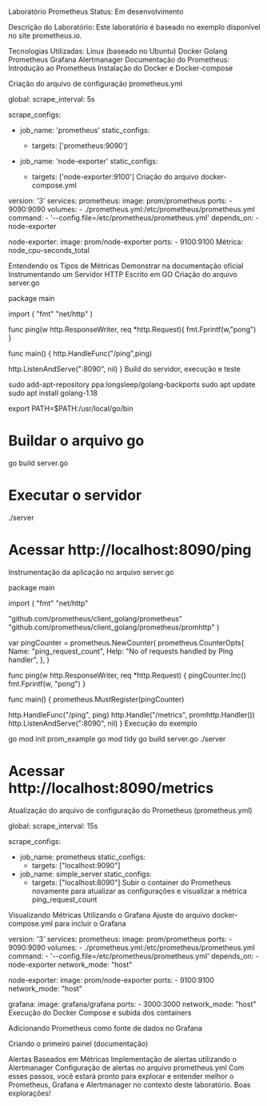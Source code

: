 Laboratório Prometheus
Status: Em desenvolvimento

Descrição do Laboratório:
Este laboratório é baseado no exemplo disponível no site prometheus.io.

Tecnologias Utilizadas:
Linux (baseado no Ubuntu)
Docker
Golang
Prometheus
Grafana
Alertmanager
Documentação do Prometheus:
Introdução ao Prometheus
Instalação do Docker e Docker-compose

Criação do arquivo de configuração prometheus.yml

global:
  scrape_interval: 5s

scrape_configs:
  - job_name: 'prometheus'
    static_configs:
      - targets: ['prometheus:9090']

  - job_name: 'node-exporter'
    static_configs:
      - targets: ['node-exporter:9100']
Criação do arquivo docker-compose.yml

version: '3'
services:
  prometheus:
    image: prom/prometheus
    ports:
      - 9090:9090
    volumes:
      - ./prometheus.yml:/etc/prometheus/prometheus.yml
    command:
      - '--config.file=/etc/prometheus/prometheus.yml'
    depends_on:
      - node-exporter

  node-exporter:
    image: prom/node-exporter
    ports:
      - 9100:9100
Métrica: node_cpu-seconds_total

Entendendo os Tipos de Métricas
Demonstrar na documentação oficial
Instrumentando um Servidor HTTP Escrito em GO
Criação do arquivo server.go

package main

import (
   "fmt"
   "net/http"
)

func ping(w http.ResponseWriter, req *http.Request){
   fmt.Fprintf(w,"pong")
}

func main() {
   http.HandleFunc("/ping",ping)

   http.ListenAndServe(":8090", nil)
}
Build do servidor, execução e teste

sudo add-apt-repository ppa:longsleep/golang-backports
sudo apt update
sudo apt install golang-1.18

export PATH=$PATH:/usr/local/go/bin

# Buildar o arquivo go
go build server.go
# Executar o servidor
./server
# Acessar http://localhost:8090/ping
Instrumentação da aplicação no arquivo server.go

package main

import (
   "fmt"
   "net/http"

   "github.com/prometheus/client_golang/prometheus"
   "github.com/prometheus/client_golang/prometheus/promhttp"
)

var pingCounter = prometheus.NewCounter(
   prometheus.CounterOpts{
       Name: "ping_request_count",
       Help: "No of requests handled by Ping handler",
   },
)

func ping(w http.ResponseWriter, req *http.Request) {
   pingCounter.Inc()
   fmt.Fprintf(w, "pong")
}

func main() {
   prometheus.MustRegister(pingCounter)

   http.HandleFunc("/ping", ping)
   http.Handle("/metrics", promhttp.Handler())
   http.ListenAndServe(":8090", nil)
}
Execução do exemplo

go mod init prom_example
go mod tidy
go build server.go
./server

# Acessar http://localhost:8090/metrics
Atualização do arquivo de configuração do Prometheus (prometheus.yml)

global:
  scrape_interval: 15s

scrape_configs:
  - job_name: prometheus
    static_configs:
      - targets: ["localhost:9090"]
  - job_name: simple_server
    static_configs:
      - targets: ["localhost:8090"]
Subir o container do Prometheus novamente para atualizar as configurações e visualizar a métrica ping_request_count

Visualizando Métricas Utilizando o Grafana
Ajuste do arquivo docker-compose.yml para incluir o Grafana

version: '3'
services:
  prometheus:
    image: prom/prometheus
    ports:
      - 9090:9090
    volumes:
      - ./prometheus.yml:/etc/prometheus/prometheus.yml
    command:
      - '--config.file=/etc/prometheus/prometheus.yml'
    depends_on:
      - node-exporter
    network_mode: "host"

  node-exporter:
    image: prom/node-exporter
    ports:
      - 9100:9100
    network_mode: "host"

  grafana:
    image: grafana/grafana
    ports:
      - 3000:3000
    network_mode: "host"
Execução do Docker Compose e subida dos containers

Adicionando Prometheus como fonte de dados no Grafana

Criando o primeiro painel (documentação)

Alertas Baseados em Métricas
Implementação de alertas utilizando o Alertmanager
Configuração de alertas no arquivo prometheus.yml
Com esses passos, você estará pronto para explorar e entender melhor o Prometheus, Grafana e Alertmanager no contexto deste laboratório. Boas explorações!